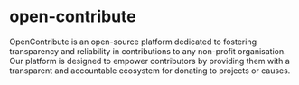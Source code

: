 # open-contribute
OpenContribute is an open-source platform dedicated to fostering transparency and reliability in contributions to any non-profit organisation. Our platform is designed to empower contributors by providing them with a transparent and accountable ecosystem for donating to projects or causes.
